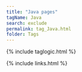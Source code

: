 ```yaml
---
title: "Java pages"
tagName: Java
search: exclude
permalink: tag_Java.html
folder: Tags
---
```

{% include taglogic.html %}

{% include links.html %}